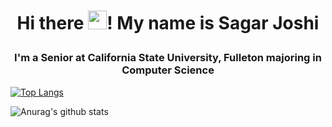 # <p align="center">Hi there <img src="https://raw.githubusercontent.com/MartinHeinz/MartinHeinz/master/wave.gif" width="30px">! My name is Sagar Joshi</p>

### <p align="center">I'm a Senior at California State University, Fulleton majoring in Computer Science</p>

[![Top Langs](https://github-readme-stats.vercel.app/api/top-langs/?username=sagar0698&layout=compact&langs_count=8)](https://github.com/anuraghazra/github-readme-stats)


![Anurag's github stats](https://github-readme-stats.vercel.app/api?username=sagar0698&show_icons=true&theme=radical&show_icons=true&line_height=20)

<!--
Here are some ideas to get you started:

- 🔭 I’m currently working on ...
- 🌱 I’m currently learning ...
- 👯 I’m looking to collaborate on ...
- 🤔 I’m looking for help with ...
- 💬 Ask me about ...
- 📫 How to reach me: ...
- 😄 Pronouns: ...
- ⚡ Fun fact: ...
-->
